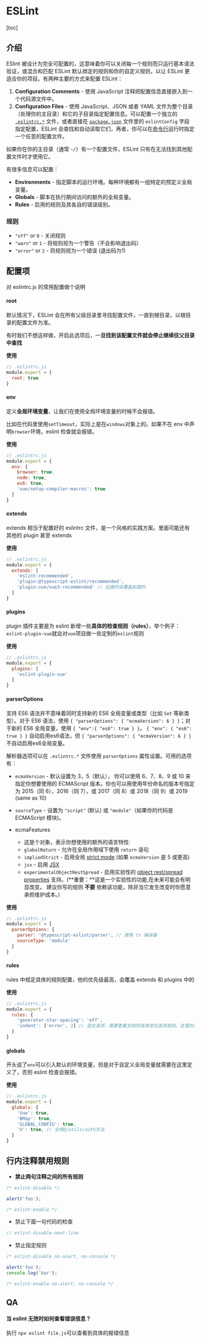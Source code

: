 # ESLint

[toc]

## 介绍

ESlint 被设计为完全可配置的，这意味着你可以关闭每一个规则而只运行基本语法验证，或混合和匹配 ESLint 默认绑定的规则和你的自定义规则，以让 ESLint 更适合你的项目。有两种主要的方式来配置 ESLint：

1. **Configuration Comments** - 使用 JavaScript 注释把配置信息直接嵌入到一个代码源文件中。
2. **Configuration Files** - 使用 JavaScript、JSON 或者 YAML 文件为整个目录（处理你的主目录）和它的子目录指定配置信息。可以配置一个独立的 [`.eslintrc.*`](https://eslint.bootcss.com/docs/user-guide/configuring#configuration-file-formats) 文件，或者直接在 [`package.json`](https://docs.npmjs.com/files/package.json) 文件里的 `eslintConfig` 字段指定配置，ESLint 会查找和自动读取它们，再者，你可以在[命令行](https://eslint.bootcss.com/docs/user-guide/command-line-interface)运行时指定一个任意的配置文件。

如果你在你的主目录（通常 `~/`）有一个配置文件，ESLint 只有在无法找到其他配置文件时才使用它。

有很多信息可以配置：

- **Environments** - 指定脚本的运行环境。每种环境都有一组特定的预定义全局变量。
- **Globals** - 脚本在执行期间访问的额外的全局变量。
- **Rules** - 启用的规则及其各自的错误级别。

### 规则

- `"off"` or `0` - 关闭规则
- `"warn"` or `1` - 将规则视为一个警告（不会影响退出码）
- `"error"` or `2` - 将规则视为一个错误 (退出码为1)

## 配置项

对 eslintrc.js 的常用配置做个说明

#### root

默认情况下，ESLint 会在所有父级目录里寻找配置文件，一直到根目录，以根目录的配置文件为准。

有时我们不想这样做，开启此选项后，一**旦找到该配置文件就会停止继续往父目录中查找**

**使用**

```js
// .eslintrc.js
module.export = {
  root: true
} 
```

#### env

定义**全局环境变量**，让我们在使用全局环境变量的时候不会报错。

比如在代码里使用`setTimeout`，实际上是在`windows`对象上的。如果不在 env 中声明`browser`环境，eslint 检查就会报错。

**使用**

```js
// .eslintrc.js
module.export = {
  env: {
    browser: true,
    node: true,
    es6: true,
    'vue/setup-compiler-macros': true
  }
} 
```

#### extends

extends 相当于配置好的 eslintrc 文件，是一个风格的实践方案。里面可能还有其他的 plugin 甚至 extends

**使用**

```js
// .eslintrc.js
module.export = {
  extends: [
    'eslint:recommended',
    'plugin:@typescript-eslint/recommended',
    'plugin:vue/vue3-recommended' // 后面的会覆盖前面的
  ]
}
```

#### plugins

plugin 插件主要是为 eslint 新增一些**具体的检查规则（rules）**，举个例子：`eslint-plugin-vue`就会对`vue`项目做一些定制的`eslint`规则

**使用** 

```js
// .eslintrc.js
module.export = {
  plugins: [
    'eslint-plugin-vue'
  ]
}
```

#### parserOptions

支持 ES6 语法并不意味着同时支持新的 ES6 全局变量或类型（比如 `Set` 等新类型）。对于 ES6 语法，使用 `{ "parserOptions": { "ecmaVersion": 6 } }`；对于新的 ES6 全局变量，使用 `{ "env":{ "es6": true } }`。
`{ "env": { "es6": true } }` 自动启用es6语法，但 `{ "parserOptions": { "ecmaVersion": 6 } }` 不自动启用es6全局变量。

解析器选项可以在 `.eslintrc.*` 文件使用 `parserOptions` 属性设置。可用的选项有：

- `ecmaVersion` - 默认设置为 3，5（默认）， 你可以使用 6、7、8、9 或 10 来指定你想要使用的 ECMAScript 版本。你也可以用使用年份命名的版本号指定为 2015（同 6），2016（同 7），或 2017（同 8）或 2018（同 9）或 2019 (same as 10)
- `sourceType` - 设置为 `"script"` (默认) 或 `"module"`（如果你的代码是 ECMAScript 模块)。
- ecmaFeatures

  - 这是个对象，表示你想使用的额外的语言特性:
  - `globalReturn` - 允许在全局作用域下使用 `return` 语句
  - `impliedStrict` - 启用全局 [strict mode](https://developer.mozilla.org/en-US/docs/Web/JavaScript/Reference/Strict_mode) (如果 `ecmaVersion` 是 5 或更高)
  - `jsx` - 启用 [JSX](http://facebook.github.io/jsx/)
  - `experimentalObjectRestSpread` - 启用实验性的 [object rest/spread properties](https://github.com/sebmarkbage/ecmascript-rest-spread) 支持。(**重要：**这是一个实验性的功能,在未来可能会有明显改变。 建议你写的规则 **不要** 依赖该功能，除非当它发生改变时你愿意承担维护成本。)

**使用**

```js
// .eslintrc.js
module.export = {
  parserOptions: {
    parser: '@typescript-eslint/parser', // 使用 ts 编译器
    sourceType: 'module'
  }
}
```

#### rules

rules 中规定具体的规则配置，他的优先级最高，会覆盖 extends 和 plugins 中的

**使用**

```js
// .eslintrc.js
module.export = {
  rules: {
    'generator-star-spacing': 'off',
    'indent': ['error', 2] // 混合选项，需要查看文档的具体混合选项规则。这里的意思是缩进 2 格，否则 error
  }
}
```

#### globals

开头说了`env`可以引入默认的环境变量，但是对于自定义全局变量就需要在这里定义了，否则 eslint 检查会报错。

**使用**

```js
// .eslintrc.js
module.export = {
  globals: {
    'Vue': true,
    'BMap': true,
    'GLOBAL_CONFIG': true,
    'U': true, // 全局@/utils/auth方法
  }
}
```



## 行内注释禁用规则

- **禁止两句注释之间的所有规则** 

```js
/* eslint-disable */

alert('foo');

/* eslint-enable */
```

- 禁止下面一句代码的检查
```js
// eslint-disable-next-line
```

- 禁止指定规则

```js
/* eslint-disable no-alert, no-console */

alert('foo');
console.log('bar');

/* eslint-enable no-alert, no-console */
```

## QA

#### 当 eslint 无效时如何查看错误信息？

执行 `npx eslint file.js`可以查看到具体的报错信息
